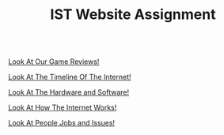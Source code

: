<!DOCTYPE html>
<html lang="en">
<head>
  <link rel="stylesheet" href="First page.css">
  <meta charset="UTF-8">
  <meta name="viewport" content="width=device-width, initial-scale=1.0">
  <link rel="stylesheet" href="styles.css">
  <title>IST Website Assignment</title>
</head>
<body>
  <header class="round-header">
    <h1>IST Website Assignment</h1>
  </header>
  <div class="content">
    <p></p>
    <img src="" alt="">
  <a href="The Games.html">
  <p>Look At Our Game Reviews!</p>
  </a>

  <a href="JAmes timeline.html">
  <p>Look At The Timeline Of The Internet!</p>
  </a>

   <a href="Hardware and Software.html">
  <p>Look At The Hardware and Software!</p>
  </a>

   <a href="How the internet works.html">
  <p>Look At How The Internet Works!</p>
  </a>

  <a href="People,Jobs and issues.html">
  <p>Look At People,Jobs and Issues!</p>
  </a>
  </div>
</body>
</html>
